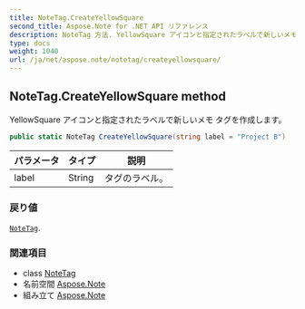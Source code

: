 ```yaml
---
title: NoteTag.CreateYellowSquare
second_title: Aspose.Note for .NET API リファレンス
description: NoteTag 方法. YellowSquare アイコンと指定されたラベルで新しいメモ タグを作成します
type: docs
weight: 1040
url: /ja/net/aspose.note/notetag/createyellowsquare/
---
```

## NoteTag.CreateYellowSquare method

YellowSquare アイコンと指定されたラベルで新しいメモ タグを作成します。

```csharp
public static NoteTag CreateYellowSquare(string label = "Project B")
```

| パラメータ | タイプ | 説明 |
| --- | --- | --- |
| label | String | タグのラベル。 |

### 戻り値

[`NoteTag`](../).

### 関連項目

* class [NoteTag](../)
* 名前空間 [Aspose.Note](../../notetag/)
* 組み立て [Aspose.Note](../../../)


